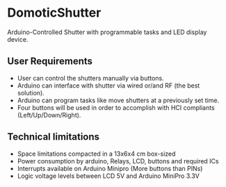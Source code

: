 # DomoticShutter
Arduino-Controlled Shutter with programmable tasks and LED display device.

## User Requirements
* User can control the shutters manually via buttons.
* Arduino can interface with shutter via wired or/and RF (the best solution).
* Arduino can program tasks like move shutters at a previously set time.
* Four buttons will be used in order to accomplish with HCI compliants (Left/Up/Down/Right).

## Technical limitations
* Space limitations compacted in a 13x6x4 cm box-sized
* Power consumption by arduino, Relays, LCD, buttons and required ICs
* Interrupts available on Arduino Minipro (More buttons than PINs)
* Logic voltage levels between LCD 5V and Arduino MiniPro 3.3V